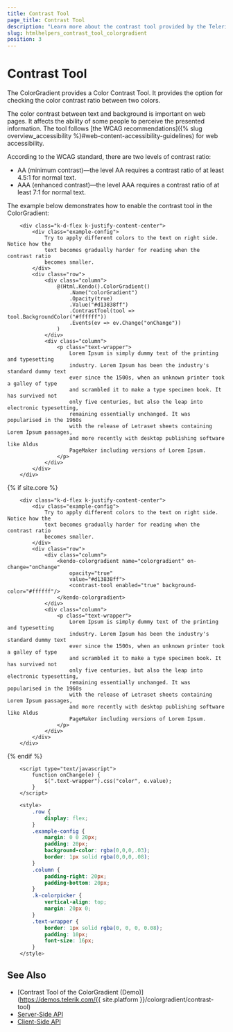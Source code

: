 ```yaml
---
title: Contrast Tool
page_title: Contrast Tool
description: "Learn more about the contrast tool provided by the Telerik UI ColorGradient component for {{ site.framework }}."
slug: htmlhelpers_contrast_tool_colorgradient
position: 3
---
```


# Contrast Tool

The ColorGradient provides a Color Contrast Tool. It provides the option for checking the color contrast ratio between two colors.

The color contrast between text and background is important on web pages. It affects the ability of some people to perceive the presented information. The tool follows [the WCAG recommendations]({% slug overview_accessibility %}#web-content-accessibility-guidelines) for web accessibility.

According to the WCAG standard, there are two levels of contrast ratio:
 * AA (minimum contrast)—the level AA requires a contrast ratio of at least 4.5:1 for normal text.
 * AAA (enhanced contrast)—the level AAA requires a contrast ratio of at least 7:1 for normal text.

The example below demonstrates how to enable the contrast tool in the ColorGradient:

```HtmlHelper
    <div class="k-d-flex k-justify-content-center">
        <div class="example-config">
            Try to apply different colors to the text on right side. Notice how the
            text becomes gradually harder for reading when the contrast ratio
            becomes smaller.
        </div>
        <div class="row">
            <div class="column">
                @(Html.Kendo().ColorGradient()
                    .Name("colorGradient")
                    .Opacity(true)
                    .Value("#d13838ff")
                    .ContrastTool(tool => tool.BackgroundColor("#ffffff"))
                    .Events(ev => ev.Change("onChange"))
                )
            </div>
            <div class="column">
                <p class="text-wrapper">
                    Lorem Ipsum is simply dummy text of the printing and typesetting
                    industry. Lorem Ipsum has been the industry's standard dummy text
                    ever since the 1500s, when an unknown printer took a galley of type
                    and scrambled it to make a type specimen book. It has survived not
                    only five centuries, but also the leap into electronic typesetting,
                    remaining essentially unchanged. It was popularised in the 1960s
                    with the release of Letraset sheets containing Lorem Ipsum passages,
                    and more recently with desktop publishing software like Aldus
                    PageMaker including versions of Lorem Ipsum.
                </p>
            </div>
        </div>
    </div>
```
{% if site.core %}
```TagHelper
    <div class="k-d-flex k-justify-content-center">
        <div class="example-config">
            Try to apply different colors to the text on right side. Notice how the
            text becomes gradually harder for reading when the contrast ratio
            becomes smaller.
        </div>
        <div class="row">
            <div class="column">
                <kendo-colorgradient name="colorgradient" on-change="onChange"
                    opacity="true"
                    value="#d13838ff">
                    <contrast-tool enabled="true" background-color="#ffffff"/>
                </kendo-colorgradient>
            </div>
            <div class="column">
                <p class="text-wrapper">
                    Lorem Ipsum is simply dummy text of the printing and typesetting
                    industry. Lorem Ipsum has been the industry's standard dummy text
                    ever since the 1500s, when an unknown printer took a galley of type
                    and scrambled it to make a type specimen book. It has survived not
                    only five centuries, but also the leap into electronic typesetting,
                    remaining essentially unchanged. It was popularised in the 1960s
                    with the release of Letraset sheets containing Lorem Ipsum passages,
                    and more recently with desktop publishing software like Aldus
                    PageMaker including versions of Lorem Ipsum.
                </p>
            </div>
        </div>
    </div>
```
{% endif %}
```JS scripts
    <script type="text/javascript">
        function onChange(e) {
            $(".text-wrapper").css("color", e.value);
        }
    </script>
```
```CSS Styles
    <style>
        .row {
            display: flex;         
        }
        .example-config {
            margin: 0 0 20px;
            padding: 20px;
            background-color: rgba(0,0,0,.03);
            border: 1px solid rgba(0,0,0,.08);
        }
        .column {
            padding-right: 20px;
            padding-bottom: 20px;
        }
        .k-colorpicker {
            vertical-align: top;
            margin: 20px 0;
        }
        .text-wrapper {
            border: 1px solid rgba(0, 0, 0, 0.08);
            padding: 10px;
            font-size: 16px;
        }
    </style>
```

## See Also

* [Contrast Tool of the ColorGradient (Demo)](https://demos.telerik.com/{{ site.platform }}/colorgradient/contrast-tool)
* [Server-Side API](/api/colorgradient)
* [Client-Side API](https://docs.telerik.com/kendo-ui/api/javascript/ui/colorgradient)
